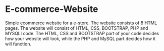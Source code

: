 # E-commerce-Website
Simple ecommerce website for a e-store. The website consists of 8 HTML pages.
The website will consist of HTML, CSS,
BOOTSTRAP, PHP and MYSQLI code. The HTML, CSS and BOOTSTRAP part of your code decides how your
website will look, while the PHP and MySQL part decides how it will function.
